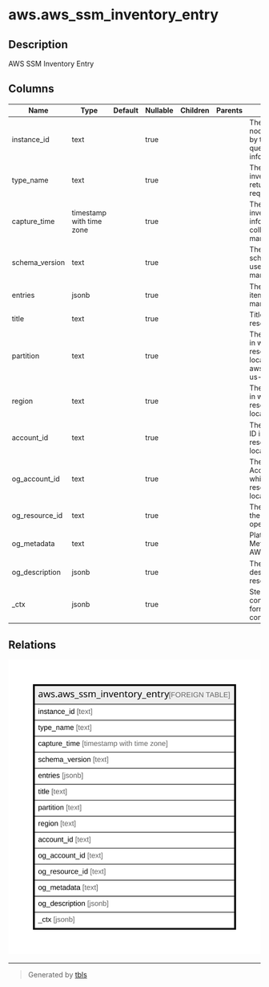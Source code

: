 # aws.aws_ssm_inventory_entry

## Description

AWS SSM Inventory Entry

## Columns

| Name | Type | Default | Nullable | Children | Parents | Comment |
| ---- | ---- | ------- | -------- | -------- | ------- | ------- |
| instance_id | text |  | true |  |  | The managed node ID targeted by the request to query inventory information. |
| type_name | text |  | true |  |  | The type of inventory item returned by the request. |
| capture_time | timestamp with time zone |  | true |  |  | The time that inventory information was collected for the managed node(s). |
| schema_version | text |  | true |  |  | The inventory schema version used by the managed node(s). |
| entries | jsonb |  | true |  |  | The inventory items on the managed node(s). |
| title | text |  | true |  |  | Title of the resource. |
| partition | text |  | true |  |  | The AWS partition in which the resource is located (aws, aws-cn, or aws-us-gov). |
| region | text |  | true |  |  | The AWS Region in which the resource is located. |
| account_id | text |  | true |  |  | The AWS Account ID in which the resource is located. |
| og_account_id | text |  | true |  |  | The Platform Account ID in which the resource is located. |
| og_resource_id | text |  | true |  |  | The unique ID of the resource in opengovernance. |
| og_metadata | text |  | true |  |  | Platform Metadata of the AWS resource. |
| og_description | jsonb |  | true |  |  | The full model description of the resource |
| _ctx | jsonb |  | true |  |  | Steampipe context in JSON form, e.g. connection_name. |

## Relations

![er](aws.aws_ssm_inventory_entry.svg)

---

> Generated by [tbls](https://github.com/k1LoW/tbls)
